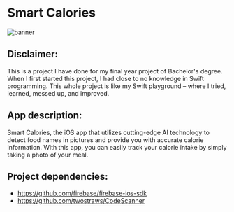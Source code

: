 # Smart Calories

![banner](https://yusupm.github.io/assets/images/smartcalorie.png)

## Disclaimer:
This is a project I have done for my final year project of Bachelor's degree. When I first started this project, I had close to no knowledge in Swift programming. This whole project is like my Swift playground – where I tried, learned, messed up, and improved.

## App description:
Smart Calories, the iOS app that utilizes cutting-edge AI technology to detect food names in pictures and provide you with accurate calorie information. With this app, you can easily track your calorie intake by simply taking a photo of your meal. 

## Project dependencies:
 - https://github.com/firebase/firebase-ios-sdk
 - https://github.com/twostraws/CodeScanner
